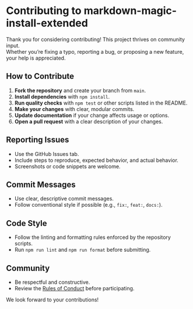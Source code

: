 # Contributing to markdown-magic-install-extended

Thank you for considering contributing! This project thrives on community input.  
Whether you’re fixing a typo, reporting a bug, or proposing a new feature, your help is appreciated.

## How to Contribute

1. **Fork the repository** and create your branch from `main`.
2. **Install dependencies** with `npm install`.
3. **Run quality checks** with `npm test` or other scripts listed in the README.
4. **Make your changes** with clear, modular commits.
5. **Update documentation** if your change affects usage or options.
6. **Open a pull request** with a clear description of your changes.

## Reporting Issues

- Use the GitHub Issues tab.
- Include steps to reproduce, expected behavior, and actual behavior.
- Screenshots or code snippets are welcome.

## Commit Messages

- Use clear, descriptive commit messages.
- Follow conventional style if possible (e.g., `fix:`, `feat:`, `docs:`).

## Code Style

- Follow the linting and formatting rules enforced by the repository scripts.
- Run `npm run lint` and `npm run format` before submitting.

## Community

- Be respectful and constructive.
- Review the [Rules of Conduct](RULES_OF_CONDUCT.md) before participating.

We look forward to your contributions!
